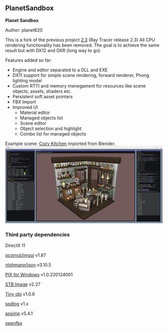 ## PlanetSandbox
**Planet Sandbox**

Author: planet620

This is a fork of the previous project [2.3] (Ray Tracer release 2.3)
All CPU rendering functionality has been removed.
The goal is to achieve the same result but with DX12 and DXR (long way to go).

Features added so far:

- Engine and editor separated to a DLL and EXE
- DX11 support for simple scene rendering, forward renderer, Phong lighting model
- Custom RTTI and memory menegament for resources like scene objects, assets, shaders etc.
- Persistent soft asset pointers
- FBX Import
- Improved UI
  - Material editor
  - Managed objects list
  - Scene editor
  - Object selection and highlight
  - Combo list for managed objects

Example scene: [Cozy Kitchen] imported from Blender.
![Example output](screen.jpg)

### Third party dependencies
DirectX 11

[ocornut/imgui] v1.87

[nlohmann/json] v3.10.5

[PIX for Windows] v1.0.220124001

[STB Image] v2.27

[Tiny obj] v1.0.6

[spdlog] v1.x

[assimp] v5.4.1

[openfbx] 

[//]: # (links)

   [2.3]: <https://bitbucket.org/planet620/raytracer/commits/tag/release_2.3>
   [ocornut/imgui]: <https://github.com/ocornut/imgui>
   [nlohmann/json]: <https://github.com/nlohmann/json>
   [PIX for Windows]: <https://devblogs.microsoft.com/pix/download>
   [STB Image]: <http://nothings.org/stb>
   [Tiny obj]: <https://github.com/tinyobjloader/tinyobjloader>
   [spdlog]: <https://github.com/gabime/spdlog/tree/v1.x>
   [assimp]: <https://github.com/assimp/assimp>
   [openfbx]: <https://github.com/nem0/OpenFBX>
   [Cozy Kitchen]: <https://www.blender.org/download/demo-files>